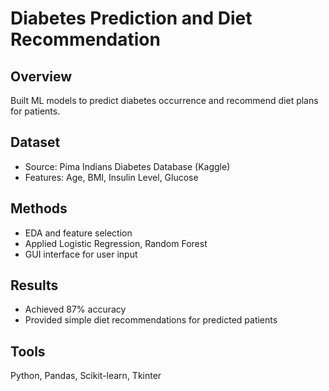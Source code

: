 # Diabetes Prediction and Diet Recommendation

## Overview
Built ML models to predict diabetes occurrence and recommend diet plans for patients.

## Dataset
- Source: Pima Indians Diabetes Database (Kaggle)
- Features: Age, BMI, Insulin Level, Glucose

## Methods
- EDA and feature selection
- Applied Logistic Regression, Random Forest
- GUI interface for user input

## Results
- Achieved 87% accuracy
- Provided simple diet recommendations for predicted patients

## Tools
Python, Pandas, Scikit-learn, Tkinter
